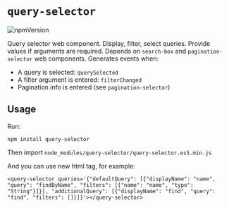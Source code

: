 # `query-selector`

![npmVersion](https://img.shields.io/npm/v/query-selector?color=blue&style=plastic)

Query selector web component. Display, filter, select queries. Provide values if arguments are required.
Depends on `search-box` and `pagination-selector` web components.
Generates events when:

- A query is selected: `querySelected`
- A filter argument is entered: `filterChanged`
- Pagination info is entered (see `pagination-selector`)

## Usage

Run:

    npm install query-selector

Then import `node_modules/query-selector/query-selector.es5.min.js`

And you can use new html tag, for example:
 
 `<query-selector queries='{"defaultQuery": [{"displayName": "name", "query": "findByName", "filters": [{"name": "name", "type": "String"}]}], "additionalQuery": [{"displayName": "find", "query": "find", "filters": []}]}'></query-selector>`


